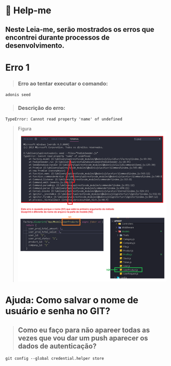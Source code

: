 # :pushpin: Help-me
## Neste Leia-me, serão mostrados os erros que encontrei durante processos de desenvolvimento.

# __Erro 1__

> ### Erro ao tentar executar o comando:
```javascript
adonis seed
```
> ### Descrição do erro:
``` javacript
TypeError: Cannot read property 'name' of undefined
```
> Figura
![](assets/erro_factory_js_seed.png)

# Ajuda: Como salvar o nome de usuário e senha no GIT?
> ## Como eu faço para não apareer todas as vezes que vou dar um push aparecer os dados de autenticação?
``` git
git config --global credential.helper store 